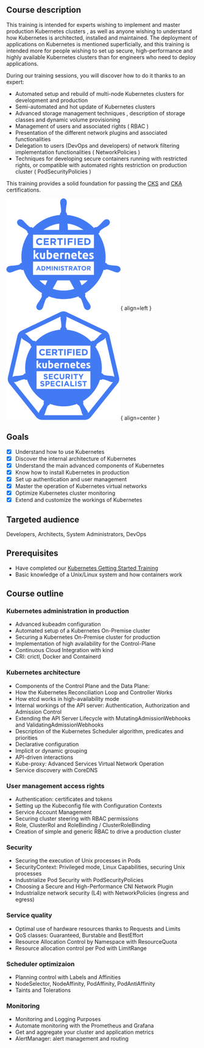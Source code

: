 ## **Course description**

This training is intended for experts wishing to implement and master production Kubernetes clusters , as well as anyone wishing to understand how Kubernetes is architected, installed and maintained. The deployment of applications on Kubernetes is mentioned superficially, and this training is intended more for people wishing to set up secure, high-performance and highly available Kubernetes clusters than for engineers who need to deploy applications.

During our training sessions, you will discover how to do it thanks to an expert:

- Automated setup and rebuild of multi-node Kubernetes clusters for development and production
- Semi-automated and hot update of Kubernetes clusters
- Advanced storage management techniques , description of storage classes and dynamic volume provisioning
- Management of users and associated rights ( RBAC )
- Presentation of the different network plugins and associated functionalities 
- Delegation to users (DevOps and developers) of network filtering implementation functionalities ( NetworkPolicies )
- Techniques for developing secure containers running with restricted rights, or compatible with automated rights restriction on production cluster ( PodSecurityPolicies )

This training provides a solid foundation for passing the [CKS](https://www.cncf.io/certification/cks/) and [CKA](https://www.cncf.io/certification/cka/) certifications.


<!-- ![CKA - CKS](../../assets/images/training/cka-cks.png){ align=center } -->
![CKA](../../assets/images/training/cka.png){ align=left }
![CKS](../../assets/images/training/cks.png){ align=center }

## **Goals**
* [x] Understand how to use Kubernetes
* [x] Discover the internal architecture of Kubernetes
* [x] Understand the main advanced components of Kubernetes
* [x] Know how to install Kubernetes in production
* [x] Set up authentication and user management
* [x] Master the operation of Kubernetes virtual networks
* [x] Optimize Kubernetes cluster monitoring
* [x] Extend and customize the workings of Kubernetes

## **Targeted audience**
Developers, Architects, System Administrators, DevOps

 
## **Prerequisites**
- Have completed our [Kubernetes Getting Started Training](../k8s-getting-started/)
- Basic knowledge of a Unix/Linux system and how containers work

## **Course outline**

### Kubernetes administration in production
- Advanced kubeadm configuration
- Automated setup of a Kubernetes On-Premise cluster
- Securing a Kubernetes On-Premise cluster for production
- Implementation of high availability for the Control-Plane
- Continuous Cloud Integration with kind
- CRI: crictl, Docker and Containerd

### Kubernetes architecture
- Components of the Control Plane and the Data Plane:
- How the Kubernetes Reconciliation Loop and Controller Works
- How etcd works in high-availability mode
- Internal workings of the API server: Authentication, Authorization and Admission Control
- Extending the API Server Lifecycle with MutatingAdmissionWebhooks and ValidatingAdmissionWebhooks
- Description of the Kubernetes Scheduler algorithm, predicates and priorities
- Declarative configuration
- Implicit or dynamic grouping
- API-driven interactions
- Kube-proxy: Advanced Services Virtual Network Operation
- Service discovery with CoreDNS

### User  management access rights
- Authentication: certificates and tokens
- Setting up the Kubeconfig file with Configuration Contexts
- Service Account Management
- Securing cluster steering with RBAC permissions
- Role, ClusterRol and RoleBinding / ClusterRoleBinding
- Creation of simple and generic RBAC to drive a production cluster

### Security
- Securing the execution of Unix processes in Pods
- SecurityContext: Privileged mode, Linux Capabilities, securing Unix processes
- Industrialize Pod Security with PodSecurityPolicies
- Choosing a Secure and High-Performance CNI Network Plugin
- Industrialize network security (L4) with NetworkPolicies (ingress and egress)

###  Service quality
- Optimal use of hardware resources thanks to Requests and Limits
- QoS classes: Guaranteed, Burstable and BestEffort
- Resource Allocation Control by Namespace with ResourceQuota
- Resource allocation control per Pod with LimitRange

### Scheduler optimizaion
- Planning control with Labels and Affinities
- NodeSelector, NodeAffinity, PodAffinity, PodAntiAffinity
- Taints and Tolerations


### Monitoring
- Monitoring and Logging Purposes
- Automate monitoring with the Prometheus and Grafana
- Get and aggregate your cluster and application metrics
- AlertManager: alert management and routing